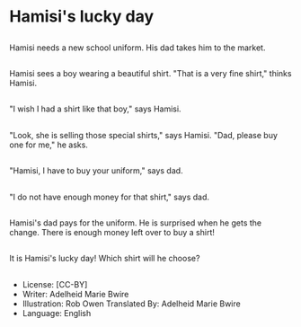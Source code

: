 # Hamisi's lucky day

##
Hamisi needs a new
school uniform. His dad
takes him to the
market.

##
Hamisi sees a boy
wearing a beautiful
shirt. "That is a very
fine shirt," thinks
Hamisi.

##
"I wish I had a shirt like
that boy," says Hamisi.

##
"Look, she is selling
those special shirts,"
says Hamisi. "Dad,
please buy one for me,"
he asks.

##
"Hamisi, I have to buy
your uniform," says
dad.

##
"I do not have enough
money for that shirt,"
says dad.

##
Hamisi's dad pays for
the uniform. He is
surprised when he gets
the change. There is
enough money left over
to buy a shirt!

##
It is Hamisi's lucky day!
Which shirt will he
choose?

##
* License: [CC-BY]
* Writer: Adelheid Marie Bwire
* Illustration: Rob Owen
Translated By: Adelheid Marie Bwire
* Language: English
